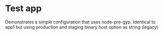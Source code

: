# Test app

Demonstrates a simple configuration that uses node-pre-gyp.
Identical to app1 but using production and staging binary host option as string (legacy)
